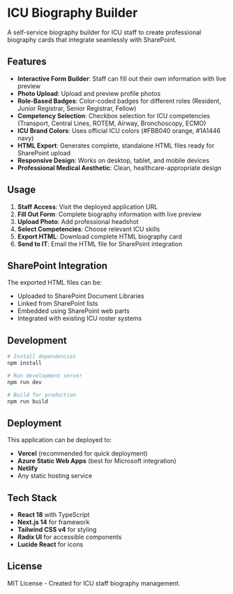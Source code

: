 # ICU Biography Builder

A self-service biography builder for ICU staff to create professional biography cards that integrate seamlessly with SharePoint.

## Features

- **Interactive Form Builder**: Staff can fill out their own information with live preview
- **Photo Upload**: Upload and preview profile photos
- **Role-Based Badges**: Color-coded badges for different roles (Resident, Junior Registrar, Senior Registrar, Fellow)
- **Competency Selection**: Checkbox selection for ICU competencies (Transport, Central Lines, ROTEM, Airway, Bronchoscopy, ECMO)
- **ICU Brand Colors**: Uses official ICU colors (#FBB040 orange, #1A1446 navy)
- **HTML Export**: Generates complete, standalone HTML files ready for SharePoint upload
- **Responsive Design**: Works on desktop, tablet, and mobile devices
- **Professional Medical Aesthetic**: Clean, healthcare-appropriate design

## Usage

1. **Staff Access**: Visit the deployed application URL
2. **Fill Out Form**: Complete biography information with live preview
3. **Upload Photo**: Add professional headshot
4. **Select Competencies**: Choose relevant ICU skills
5. **Export HTML**: Download complete HTML biography card
6. **Send to IT**: Email the HTML file for SharePoint integration

## SharePoint Integration

The exported HTML files can be:
- Uploaded to SharePoint Document Libraries
- Linked from SharePoint lists
- Embedded using SharePoint web parts
- Integrated with existing ICU roster systems

## Development

```bash
# Install dependencies
npm install

# Run development server
npm run dev

# Build for production
npm run build
```

## Deployment

This application can be deployed to:
- **Vercel** (recommended for quick deployment)
- **Azure Static Web Apps** (best for Microsoft integration)
- **Netlify**
- Any static hosting service

## Tech Stack

- **React 18** with TypeScript
- **Next.js 14** for framework
- **Tailwind CSS v4** for styling
- **Radix UI** for accessible components
- **Lucide React** for icons

## License

MIT License - Created for ICU staff biography management.